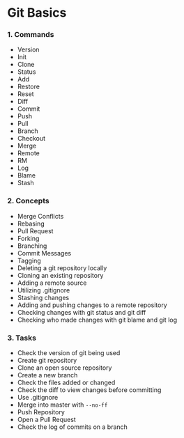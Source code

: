 # Git Basics

### 1. Commands
  * Version
  * Init
  * Clone
  * Status
  * Add
  * Restore
  * Reset
  * Diff
  * Commit
  * Push
  * Pull
  * Branch
  * Checkout
  * Merge
  * Remote
  * RM
  * Log
  * Blame
  * Stash

### 2. Concepts
  * Merge Conflicts
  * Rebasing
  * Pull Request
  * Forking
  * Branching
  * Commit Messages
  * Tagging
  * Deleting a git repository locally
  * Cloning an existing repository
  * Adding a remote source
  * Utilizing .gitignore
  * Stashing changes
  * Adding and pushing changes to a remote repository
  * Checking changes with git status and git diff
  * Checking who made changes with git blame and git log

### 3. Tasks
  * Check the version of git being used
  * Create git repository
  * Clone an open source repository
  * Create a new branch
  * Check the files added or changed
  * Check the diff to view changes before committing
  * Use .gitignore
  * Merge into master with `--no-ff`
  * Push Repository
  * Open a Pull Request
  * Check the log of commits on a branch